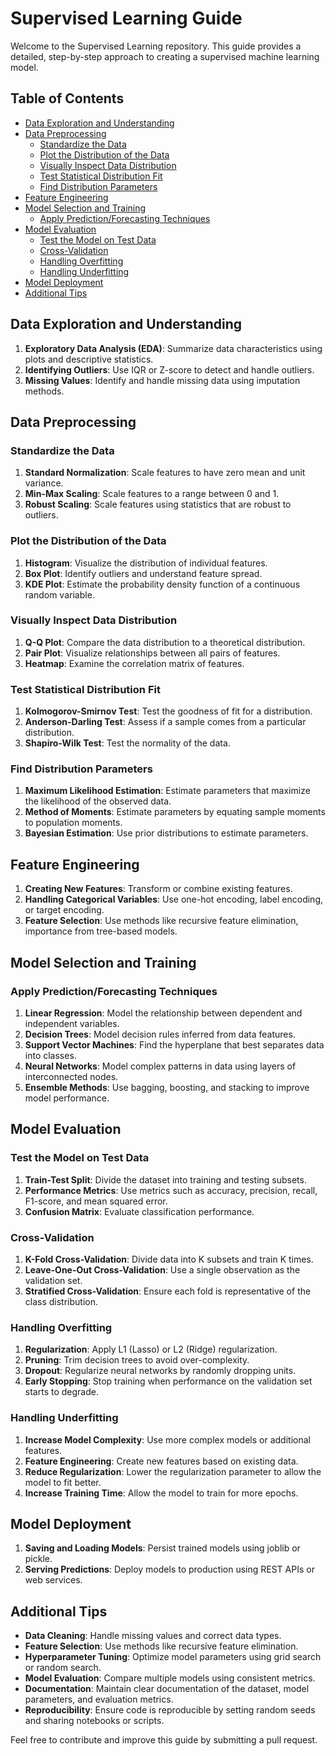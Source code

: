 # Supervised Learning Guide

Welcome to the Supervised Learning repository. This guide provides a detailed, step-by-step approach to creating a supervised machine learning model.

## Table of Contents
- [Data Exploration and Understanding](#data-exploration-and-understanding)
- [Data Preprocessing](#data-preprocessing)
  - [Standardize the Data](#standardize-the-data)
  - [Plot the Distribution of the Data](#plot-the-distribution-of-the-data)
  - [Visually Inspect Data Distribution](#visually-inspect-data-distribution)
  - [Test Statistical Distribution Fit](#test-statistical-distribution-fit)
  - [Find Distribution Parameters](#find-distribution-parameters)
- [Feature Engineering](#feature-engineering)
- [Model Selection and Training](#model-selection-and-training)
  - [Apply Prediction/Forecasting Techniques](#apply-predictionforecasting-techniques)
- [Model Evaluation](#model-evaluation)
  - [Test the Model on Test Data](#test-the-model-on-test-data)
  - [Cross-Validation](#cross-validation)
  - [Handling Overfitting](#handling-overfitting)
  - [Handling Underfitting](#handling-underfitting)
- [Model Deployment](#model-deployment)
- [Additional Tips](#additional-tips)

## Data Exploration and Understanding
1. **Exploratory Data Analysis (EDA)**: Summarize data characteristics using plots and descriptive statistics.
2. **Identifying Outliers**: Use IQR or Z-score to detect and handle outliers.
3. **Missing Values**: Identify and handle missing data using imputation methods.

## Data Preprocessing

### Standardize the Data
1. **Standard Normalization**: Scale features to have zero mean and unit variance.
2. **Min-Max Scaling**: Scale features to a range between 0 and 1.
3. **Robust Scaling**: Scale features using statistics that are robust to outliers.

### Plot the Distribution of the Data
1. **Histogram**: Visualize the distribution of individual features.
2. **Box Plot**: Identify outliers and understand feature spread.
3. **KDE Plot**: Estimate the probability density function of a continuous random variable.

### Visually Inspect Data Distribution
1. **Q-Q Plot**: Compare the data distribution to a theoretical distribution.
2. **Pair Plot**: Visualize relationships between all pairs of features.
3. **Heatmap**: Examine the correlation matrix of features.

### Test Statistical Distribution Fit
1. **Kolmogorov-Smirnov Test**: Test the goodness of fit for a distribution.
2. **Anderson-Darling Test**: Assess if a sample comes from a particular distribution.
3. **Shapiro-Wilk Test**: Test the normality of the data.

### Find Distribution Parameters
1. **Maximum Likelihood Estimation**: Estimate parameters that maximize the likelihood of the observed data.
2. **Method of Moments**: Estimate parameters by equating sample moments to population moments.
3. **Bayesian Estimation**: Use prior distributions to estimate parameters.

## Feature Engineering
1. **Creating New Features**: Transform or combine existing features.
2. **Handling Categorical Variables**: Use one-hot encoding, label encoding, or target encoding.
3. **Feature Selection**: Use methods like recursive feature elimination, importance from tree-based models.

## Model Selection and Training

### Apply Prediction/Forecasting Techniques
1. **Linear Regression**: Model the relationship between dependent and independent variables.
2. **Decision Trees**: Model decision rules inferred from data features.
3. **Support Vector Machines**: Find the hyperplane that best separates data into classes.
4. **Neural Networks**: Model complex patterns in data using layers of interconnected nodes.
5. **Ensemble Methods**: Use bagging, boosting, and stacking to improve model performance.

## Model Evaluation

### Test the Model on Test Data
1. **Train-Test Split**: Divide the dataset into training and testing subsets.
2. **Performance Metrics**: Use metrics such as accuracy, precision, recall, F1-score, and mean squared error.
3. **Confusion Matrix**: Evaluate classification performance.

### Cross-Validation
1. **K-Fold Cross-Validation**: Divide data into K subsets and train K times.
2. **Leave-One-Out Cross-Validation**: Use a single observation as the validation set.
3. **Stratified Cross-Validation**: Ensure each fold is representative of the class distribution.

### Handling Overfitting
1. **Regularization**: Apply L1 (Lasso) or L2 (Ridge) regularization.
2. **Pruning**: Trim decision trees to avoid over-complexity.
3. **Dropout**: Regularize neural networks by randomly dropping units.
4. **Early Stopping**: Stop training when performance on the validation set starts to degrade.

### Handling Underfitting
1. **Increase Model Complexity**: Use more complex models or additional features.
2. **Feature Engineering**: Create new features based on existing data.
3. **Reduce Regularization**: Lower the regularization parameter to allow the model to fit better.
4. **Increase Training Time**: Allow the model to train for more epochs.

## Model Deployment
1. **Saving and Loading Models**: Persist trained models using joblib or pickle.
2. **Serving Predictions**: Deploy models to production using REST APIs or web services.

## Additional Tips
- **Data Cleaning**: Handle missing values and correct data types.
- **Feature Selection**: Use methods like recursive feature elimination.
- **Hyperparameter Tuning**: Optimize model parameters using grid search or random search.
- **Model Evaluation**: Compare multiple models using consistent metrics.
- **Documentation**: Maintain clear documentation of the dataset, model parameters, and evaluation metrics.
- **Reproducibility**: Ensure code is reproducible by setting random seeds and sharing notebooks or scripts.

Feel free to contribute and improve this guide by submitting a pull request.
